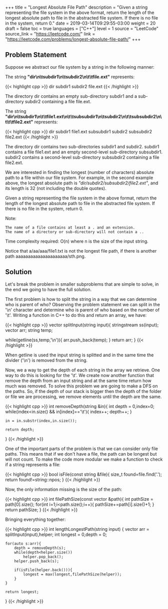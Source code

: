 +++
title = "Longest Absolute File Path"
description = "Given a string representing the file system in the above format, return the length of the longest absolute path to file in the abstracted file system. If there is no file in the system, return 0."
date = 2019-03-14T09:29:55-03:00
weight = 20
draft = false
toc = true
languages = ["C++"]
level = 1
source = "LeetCode"
source_link = "https://leetcode.com/"
link = "https://leetcode.com/problems/longest-absolute-file-path/"
+++
<h2 class="title is-4"> Problem Statement </h2>

Suppose we abstract our file system by a string in the following manner:

The string **"dir\n\tsubdir1\n\tsubdir2\n\t\tfile.ext"** represents:

{{< highlight cpp >}}
dir
    subdir1
    subdir2
        file.ext
{{< /highlight >}}

The directory dir contains an empty sub-directory subdir1 and a sub-directory subdir2 containing a file file.ext.

The string **"dir\n\tsubdir1\n\t\tfile1.ext\n\t\tsubsubdir1\n\tsubdir2\n\t\tsubsubdir2\n\t\t\tfile2.ext"** represents:

{{< highlight cpp >}}
dir
    subdir1
        file1.ext
        subsubdir1
    subdir2
        subsubdir2
            file2.ext
{{< /highlight >}}

The directory dir contains two sub-directories subdir1 and subdir2. subdir1 contains a file file1.ext
and an empty second-level sub-directory subsubdir1. subdir2 contains a second-level
sub-directory subsubdir2 containing a file file2.ext.

We are interested in finding the longest (number of characters) absolute path to
a file within our file system. For example, in the second example above, the longest
absolute path is *"dir/subdir2/subsubdir2/file2.ext"*, and its length is 32 (not including the double quotes).

Given a string representing the file system in the above format, return the
length of the longest absolute path to file in the abstracted file system.
If there is no file in the system, return 0.

Note:

    The name of a file contains at least a . and an extension.
    The name of a directory or sub-directory will not contain a ..

Time complexity required: O(n) where n is the size of the input string.

Notice that a/aa/aaa/file1.txt is not the longest file path, if there is another path aaaaaaaaaaaaaaaaaaaaa/sth.png.

<h2 class="title is-5"> Solution </h2>

Let's break the problem in smaller subproblems that are simple to solve, in the end we going to have the full solution.

The first problem is how to split the string in a way that we can determine who is parent of who? Observing the problem statement
we can split in the '\n' character and determine who is parent of who based on the number of '\t'. Writing a function in
C++ to do this and return an array, we have:

{{< highlight cpp >}}
vector<string> splitInput(string input){
  stringstream ss(input);
  vector<string> arr;
  string temp;

  while(getline(ss,temp,'\n')){
      arr.push_back(temp);
  }
  return arr;
}
{{< /highlight >}}

When getline is used the input string is splitted and in the same time the divider ('\n') is removed from the string.

Now, we a way to get the depth of each string in the array we retrieve. One way to do this is looking for the '\t'.
We create now another function that remove the depth from an input string and at the same time return how much was removed.
To solve this problem we are going to make a DFS on the paths. So, if the depth of our stack is bigger then the depth of the folder or file
we are processing, we remove elements until the depth are the same.

{{< highlight cpp >}}
int removeDepth(string &in){
    int depth = 0,index=0;
    while(index<in.size() && in[index]=='\t'){
        index++;
        depth++;
    }

    in = in.substr(index,in.size());

    return depth;
}
{{< /highlight >}}

One of the important parts of the problem is that we can consider only file paths. This means that if we don't have a file, the
path can be longest but will not count. To make the code more modular we make a function to check if a string represents a file:

{{< highlight cpp >}}
bool isFile(const string &file){
    size_t found=file.find('.');
    return found!=string::npos;
}
{{< /highlight >}}


Now, the only information missing is the size of the path:

{{< highlight cpp >}}
int filePathSize(const vector<string> &path){
    int pathSize = path[0].size();
    for(int i=1;i<path.size();i++){
        pathSize+=path[i].size()+1;
    }
    return pathSize;
}
{{< /highlight >}}

Bringing everything together:

{{< highlight cpp >}}
int lengthLongestPath(string input) {
    vector<string> arr = splitInput(input),helper;
    int longest = 0,depth = 0;

    for(auto s:arr){
        depth = removeDepth(s);
        while(depth<helper.size())
            helper.pop_back();
        helper.push_back(s);

        if(isFile(helper.back())){
            longest = max(longest,filePathSize(helper));
        }
    }

    return longest;
}
{{< /highlight >}}
